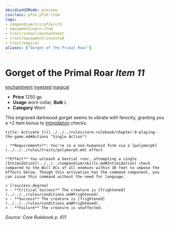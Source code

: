 ```yaml
---
obsidianUIMode: preview
cssclass: pf2e,pf2e-item
tags:
- compendium/src/pf2e/crb
- equipment/worn-item
- trait/school/enchantment
- trait/equipment/invested
- trait/magical
aliases: ["Gorget of the Primal Roar"]
---
```

# Gorget of the Primal Roar *Item 11*  
[enchantment](enchantment.md)  [invested](invested.md)  [magical](magical.md)  

- **Price** 1250 gp
- **Usage** worn collar; **Bulk** L
- **Category** Worn

This engraved darkwood gorget seems to vibrate with ferocity, granting you a +2 item bonus to [Intimidation](../../skills.md#Intimidation) checks.

```ad-embed-ability
title: Activate [>](../../../rules/core-rulebook/chapter-9-playing-the-game.md#Actions "Single Action")

- **Requirements**: You're in a non-humanoid form via a [polymorph](../../../rules/traits/polymorph.md) effect

**Effect** You unleash a bestial roar, attempting a single [Intimidation](../../../compendium/skills.md#Intimidation) check compared to the Will DCs of all enemies within 30 feet to impose the effects below. Though this activation has the command component, you can issue this command without the need for language.

> [!success-degree] 
> - **Critical Success** The creature is [frightened](../../../rules/conditions.md#Frightened).
> - **Success** The creature is [frightened](../../../rules/conditions.md#Frightened).
> - **Failure** The creature is unaffected.
```

*Source: Core Rulebook p. 611*
